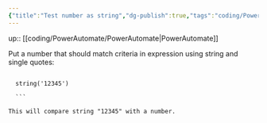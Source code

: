 ```yaml
---
{"title":"Test number as string","dg-publish":true,"tags":"coding/PowerAutomate","language":"en","permalink":"/coding/power-automate/test-number-as-string/","dgPassFrontmatter":true}
---
```


up:: [[coding/PowerAutomate/PowerAutomate\|PowerAutomate]]

Put a number that should match criteria in expression using string and single quotes:

```excel

  string('12345')

  ```

This will compare string "12345" with a number.

